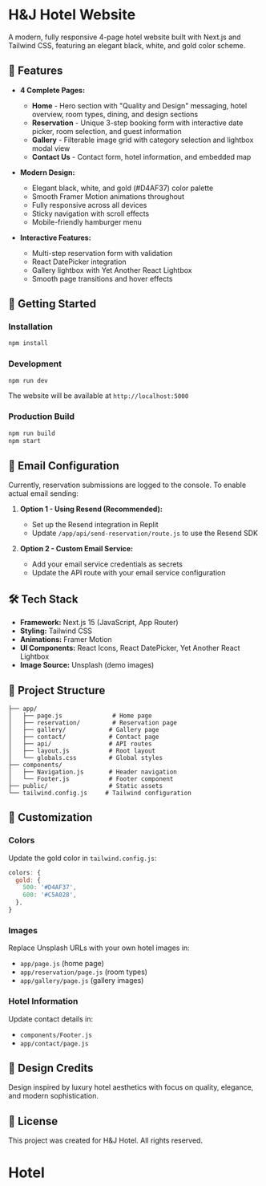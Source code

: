 # H&J Hotel Website

A modern, fully responsive 4-page hotel website built with Next.js and Tailwind CSS, featuring an elegant black, white, and gold color scheme.

## 🌟 Features

- **4 Complete Pages:**
  - **Home** - Hero section with "Quality and Design" messaging, hotel overview, room types, dining, and design sections
  - **Reservation** - Unique 3-step booking form with interactive date picker, room selection, and guest information
  - **Gallery** - Filterable image grid with category selection and lightbox modal view
  - **Contact Us** - Contact form, hotel information, and embedded map

- **Modern Design:**
  - Elegant black, white, and gold (#D4AF37) color palette
  - Smooth Framer Motion animations throughout
  - Fully responsive across all devices
  - Sticky navigation with scroll effects
  - Mobile-friendly hamburger menu

- **Interactive Features:**
  - Multi-step reservation form with validation
  - React DatePicker integration
  - Gallery lightbox with Yet Another React Lightbox
  - Smooth page transitions and hover effects

## 🚀 Getting Started

### Installation

```bash
npm install
```

### Development

```bash
npm run dev
```

The website will be available at `http://localhost:5000`

### Production Build

```bash
npm run build
npm start
```

## 📧 Email Configuration

Currently, reservation submissions are logged to the console. To enable actual email sending:

1. **Option 1 - Using Resend (Recommended):**
   - Set up the Resend integration in Replit
   - Update `/app/api/send-reservation/route.js` to use the Resend SDK

2. **Option 2 - Custom Email Service:**
   - Add your email service credentials as secrets
   - Update the API route with your email service configuration

## 🛠️ Tech Stack

- **Framework:** Next.js 15 (JavaScript, App Router)
- **Styling:** Tailwind CSS
- **Animations:** Framer Motion
- **UI Components:** React Icons, React DatePicker, Yet Another React Lightbox
- **Image Source:** Unsplash (demo images)

## 📁 Project Structure

```
├── app/
│   ├── page.js              # Home page
│   ├── reservation/         # Reservation page
│   ├── gallery/            # Gallery page
│   ├── contact/            # Contact page
│   ├── api/                # API routes
│   ├── layout.js           # Root layout
│   └── globals.css         # Global styles
├── components/
│   ├── Navigation.js       # Header navigation
│   └── Footer.js           # Footer component
├── public/                 # Static assets
└── tailwind.config.js     # Tailwind configuration
```

## 📝 Customization

### Colors
Update the gold color in `tailwind.config.js`:
```js
colors: {
  gold: {
    500: '#D4AF37',
    600: '#C5A028',
  },
}
```

### Images
Replace Unsplash URLs with your own hotel images in:
- `app/page.js` (home page)
- `app/reservation/page.js` (room types)
- `app/gallery/page.js` (gallery images)

### Hotel Information
Update contact details in:
- `components/Footer.js`
- `app/contact/page.js`

## 🎨 Design Credits

Design inspired by luxury hotel aesthetics with focus on quality, elegance, and modern sophistication.

## 📄 License

This project was created for H&J Hotel. All rights reserved.
# Hotel
